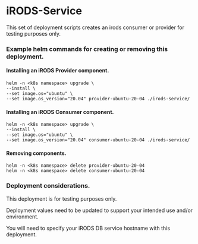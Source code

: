 <!--
BSD 3-Clause All rights reserved.

SPDX-License-Identifier: BSD 3-Clause
-->

# iRODS-Service
This set of deployment scripts creates an irods consumer or provider for testing purposes only.

### Example helm commands for creating or removing this deployment.

#### Installing an iRODS Provider component.
```shell
helm -n <k8s namespace> upgrade \
--install \
--set image.os="ubuntu" \
--set image.os_version="20.04" provider-ubuntu-20-04 ./irods-service/
```

#### Installing an iRODS Consumer component.
```shell
helm -n <k8s namespace> upgrade \
--install \
--set image.os="ubuntu" \
--set image.os_version="20.04" consumer-ubuntu-20-04 ./irods-service/
```
#### Removing components.
```shell
helm -n <k8s namespace> delete provider-ubuntu-20-04
helm -n <k8s namespace> delete consumer-ubuntu-20-04
```

### Deployment considerations.
This deployment is for testing purposes only.

Deployment values need to be updated to support your intended use and/or environment. 

You will need to specify your iRODS DB service hostname with this deployment.
